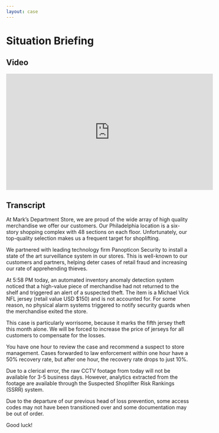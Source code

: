 ```yaml
---
layout: case
---
```

# Situation Briefing

## Video

<iframe class="video-player" width="560" height="315" src="https://www.youtube-nocookie.com/embed/A0ASh3eHJl4" frameborder="0" allow="accelerometer; autoplay; encrypted-media; gyroscope; picture-in-picture" allowfullscreen></iframe>

## Transcript

At Mark’s Department Store, we are proud of the wide array of high quality merchandise we offer our customers. Our Philadelphia location is a six-story shopping complex with 48 sections on each floor. Unfortunately, our top-quality selection makes us a frequent target for shoplifting.

We partnered with leading technology firm Panopticon Security to install a state of the art surveillance system in our stores. This is well-known to our customers and partners, helping deter cases of retail fraud and increasing our rate of apprehending thieves.

At 5:58 PM today, an automated inventory anomaly detection system noticed that a high-value piece of merchandise had not returned to the shelf and triggered an alert of a suspected theft. The item is a Michael Vick NFL jersey (retail value USD $150) and is not accounted for. For some reason, no physical alarm systems triggered to notify security guards when the merchandise exited the store.

This case is particularly worrisome, because it marks the fifth jersey theft this month alone. We will be forced to increase the price of jerseys for all customers to compensate for the losses.

You have one hour to review the case and recommend a suspect to store management. Cases forwarded to law enforcement within one hour have a 50% recovery rate, but after one hour, the recovery rate drops to just 10%.

Due to a clerical error, the raw CCTV footage from today will not be available for 3-5 business days. However, analytics extracted from the footage are available through the Suspected Shoplifter Risk Rankings (SSRR) system.

Due to the departure of our previous head of loss prevention, some access codes may not have been transitioned over and some documentation may be out of order.

Good luck!

